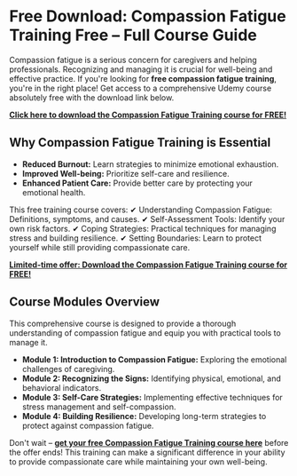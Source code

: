 # Free Download: Compassion Fatigue Training Free – Full Course Guide

Compassion fatigue is a serious concern for caregivers and helping professionals. Recognizing and managing it is crucial for well-being and effective practice. If you're looking for **free compassion fatigue training**, you're in the right place! Get access to a comprehensive Udemy course absolutely free with the download link below.

[**Click here to download the Compassion Fatigue Training course for FREE!**](https://udemywork.com/compassion-fatigue-training-free)

## Why Compassion Fatigue Training is Essential

*   **Reduced Burnout:** Learn strategies to minimize emotional exhaustion.
*   **Improved Well-being:** Prioritize self-care and resilience.
*   **Enhanced Patient Care:** Provide better care by protecting your emotional health.

This free training course covers:
✔ Understanding Compassion Fatigue: Definitions, symptoms, and causes.
✔ Self-Assessment Tools: Identify your own risk factors.
✔ Coping Strategies: Practical techniques for managing stress and building resilience.
✔ Setting Boundaries: Learn to protect yourself while still providing compassionate care.

[**Limited-time offer: Download the Compassion Fatigue Training course for FREE!**](https://udemywork.com/compassion-fatigue-training-free)

## Course Modules Overview

This comprehensive course is designed to provide a thorough understanding of compassion fatigue and equip you with practical tools to manage it.

*   **Module 1: Introduction to Compassion Fatigue:** Exploring the emotional challenges of caregiving.
*   **Module 2: Recognizing the Signs:** Identifying physical, emotional, and behavioral indicators.
*   **Module 3: Self-Care Strategies:** Implementing effective techniques for stress management and self-compassion.
*   **Module 4: Building Resilience:** Developing long-term strategies to protect against compassion fatigue.

Don't wait – **[get your free Compassion Fatigue Training course here](https://udemywork.com/compassion-fatigue-training-free)** before the offer ends! This training can make a significant difference in your ability to provide compassionate care while maintaining your own well-being.

